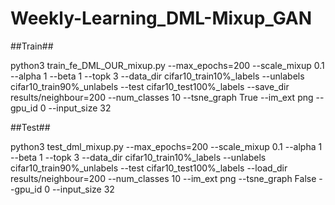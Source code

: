 # Weekly-Learning_DML-Mixup_GAN

##Train##

python3 train_fe_DML_OUR_mixup.py --max_epochs=200 --scale_mixup 0.1 --alpha 1 --beta 1 --topk 3 --data_dir cifar10_train10%_labels  --unlabels cifar10_train90%_unlabels --test cifar10_test100%_labels --save_dir results/neighbour=200 --num_classes 10 --tsne_graph True --im_ext png --gpu_id 0 --input_size 32

##Test##

python3 test_dml_mixup.py --max_epochs=200 --scale_mixup 0.1 --alpha 1 --beta 1 --topk 3 --data_dir cifar10_train10%_labels --unlabels cifar10_train90%_unlabels --test cifar10_test100%_labels --load_dir results/neighbour=200 --num_classes 10 --im_ext png --tsne_graph False --gpu_id 0 --input_size 32
